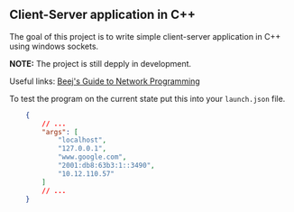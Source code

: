 ## Client-Server application in C++

The goal of this project is to write simple client-server application in C++ 
using windows sockets. 

**NOTE:** The project is still depply in development.

Useful links: [Beej's Guide to Network Programming](https://beej.us/guide/bgnet/html/split/index.html)

To test the program on the current state put this into your `launch.json` file.

```json
    {
        // ...
        "args": [
            "localhost",
            "127.0.0.1",
            "www.google.com",
            "2001:db8:63b3:1::3490",
            "10.12.110.57"
        ]
        // ...
    }
```